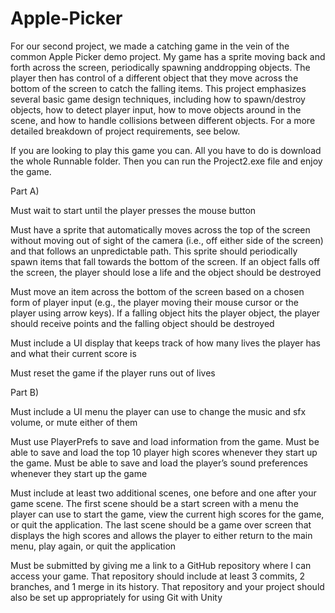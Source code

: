 # Apple-Picker

For our second project, we made a catching game in the vein of the common Apple Picker demo project. My game has a sprite moving back 
and forth across the screen, periodically spawning anddropping objects. The player then has control of a different object that 
they move across the bottom of the screen to catch the falling items. This project emphasizes several basic game design techniques, 
including how to spawn/destroy objects, how to detect player input, how to move objects around in the scene, and how to handle
collisions between different objects. For a more detailed breakdown of project requirements, see below. 

If you are looking to play this game you can. All you have to do is download the whole Runnable folder. Then you can run the Project2.exe file and enjoy the game.

Part A)

Must wait to start until the player presses the mouse button

Must have a sprite that automatically moves across the top of the screen without moving out of sight of the camera (i.e., off either side of the screen) and that follows an unpredictable path. This sprite should periodically spawn items that fall towards the bottom of the screen. If an object falls off the screen, the player should lose a life and the object should be destroyed

Must move an item across the bottom of the screen based on a chosen form of player input (e.g., the player moving their mouse cursor or the player using arrow keys). If a falling object hits the player object, the player should receive points and the falling object should be destroyed

Must include a UI display that keeps track of how many lives the player has and what their current score is

Must reset the game if the player runs out of lives 

Part B)

Must include a UI menu the player can use to change the music and sfx volume, or mute either of them

Must use PlayerPrefs to save and load information from the game. Must be able to save and load the top 10 player high scores whenever they start up the game. Must be able to save and load the player’s sound preferences whenever they start up the game

Must include at least two additional scenes, one before and one after your game scene. The first scene should be a start screen with a menu the player can use to start the game, view the current high scores for the game, or quit the application. The last scene should be a game over screen that displays the high scores and allows the player to either return to the main menu, play again, or quit the application

Must be submitted by giving me a link to a GitHub repository where I can access your game. That repository should include at least 3 commits, 2 branches, and 1 merge in its history. That repository and your project should also be set up appropriately for using Git with Unity 
